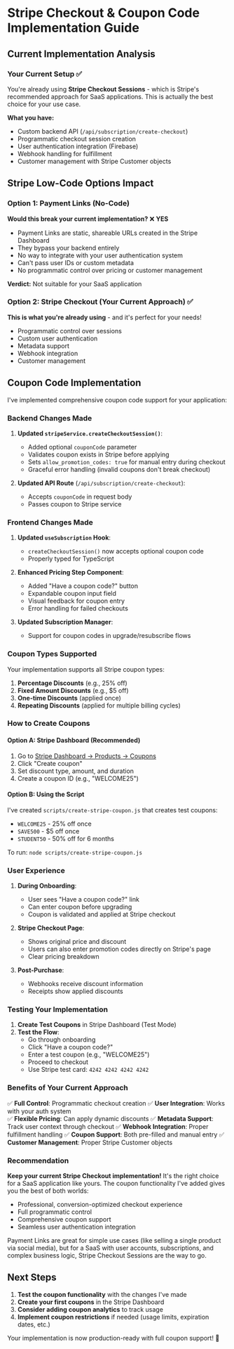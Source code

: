 # Stripe Checkout & Coupon Code Implementation Guide

## Current Implementation Analysis

### Your Current Setup ✅
You're already using **Stripe Checkout Sessions** - which is Stripe's recommended approach for SaaS applications. This is actually the best choice for your use case.

**What you have:**
- Custom backend API (`/api/subscription/create-checkout`)
- Programmatic checkout session creation
- User authentication integration (Firebase)
- Webhook handling for fulfillment
- Customer management with Stripe Customer objects

## Stripe Low-Code Options Impact

### Option 1: Payment Links (No-Code)
**Would this break your current implementation?** ❌ **YES**

- Payment Links are static, shareable URLs created in the Stripe Dashboard
- They bypass your backend entirely
- No way to integrate with your user authentication system
- Can't pass user IDs or custom metadata
- No programmatic control over pricing or customer management

**Verdict:** Not suitable for your SaaS application

### Option 2: Stripe Checkout (Your Current Approach) ✅
**This is what you're already using** - and it's perfect for your needs!

- Programmatic control over sessions
- Custom user authentication
- Metadata support
- Webhook integration
- Customer management

## Coupon Code Implementation

I've implemented comprehensive coupon code support for your application:

### Backend Changes Made

1. **Updated `stripeService.createCheckoutSession()`**:
   - Added optional `couponCode` parameter
   - Validates coupon exists in Stripe before applying
   - Sets `allow_promotion_codes: true` for manual entry during checkout
   - Graceful error handling (invalid coupons don't break checkout)

2. **Updated API Route** (`/api/subscription/create-checkout`):
   - Accepts `couponCode` in request body
   - Passes coupon to Stripe service

### Frontend Changes Made

1. **Updated `useSubscription` Hook**:
   - `createCheckoutSession()` now accepts optional coupon code
   - Properly typed for TypeScript

2. **Enhanced Pricing Step Component**:
   - Added "Have a coupon code?" button
   - Expandable coupon input field
   - Visual feedback for coupon entry
   - Error handling for failed checkouts

3. **Updated Subscription Manager**:
   - Support for coupon codes in upgrade/resubscribe flows

### Coupon Types Supported

Your implementation supports all Stripe coupon types:

1. **Percentage Discounts** (e.g., 25% off)
2. **Fixed Amount Discounts** (e.g., $5 off)
3. **One-time Discounts** (applied once)
4. **Repeating Discounts** (applied for multiple billing cycles)

### How to Create Coupons

#### Option A: Stripe Dashboard (Recommended)
1. Go to [Stripe Dashboard → Products → Coupons](https://dashboard.stripe.com/coupons)
2. Click "Create coupon"
3. Set discount type, amount, and duration
4. Create a coupon ID (e.g., "WELCOME25")

#### Option B: Using the Script
I've created `scripts/create-stripe-coupon.js` that creates test coupons:
- `WELCOME25` - 25% off once
- `SAVE500` - $5 off once  
- `STUDENT50` - 50% off for 6 months

To run: `node scripts/create-stripe-coupon.js`

### User Experience

1. **During Onboarding**:
   - User sees "Have a coupon code?" link
   - Can enter coupon before upgrading
   - Coupon is validated and applied at Stripe checkout

2. **Stripe Checkout Page**:
   - Shows original price and discount
   - Users can also enter promotion codes directly on Stripe's page
   - Clear pricing breakdown

3. **Post-Purchase**:
   - Webhooks receive discount information
   - Receipts show applied discounts

### Testing Your Implementation

1. **Create Test Coupons** in Stripe Dashboard (Test Mode)
2. **Test the Flow**:
   - Go through onboarding
   - Click "Have a coupon code?"
   - Enter a test coupon (e.g., "WELCOME25")
   - Proceed to checkout
   - Use Stripe test card: `4242 4242 4242 4242`

### Benefits of Your Current Approach

✅ **Full Control**: Programmatic checkout creation
✅ **User Integration**: Works with your auth system  
✅ **Flexible Pricing**: Can apply dynamic discounts
✅ **Metadata Support**: Track user context through checkout
✅ **Webhook Integration**: Proper fulfillment handling
✅ **Coupon Support**: Both pre-filled and manual entry
✅ **Customer Management**: Proper Stripe Customer objects

### Recommendation

**Keep your current Stripe Checkout implementation!** It's the right choice for a SaaS application like yours. The coupon functionality I've added gives you the best of both worlds:

- Professional, conversion-optimized checkout experience
- Full programmatic control
- Comprehensive coupon support
- Seamless user authentication integration

Payment Links are great for simple use cases (like selling a single product via social media), but for a SaaS with user accounts, subscriptions, and complex business logic, Stripe Checkout Sessions are the way to go.

## Next Steps

1. **Test the coupon functionality** with the changes I've made
2. **Create your first coupons** in the Stripe Dashboard
3. **Consider adding coupon analytics** to track usage
4. **Implement coupon restrictions** if needed (usage limits, expiration dates, etc.)

Your implementation is now production-ready with full coupon support! 🎉 